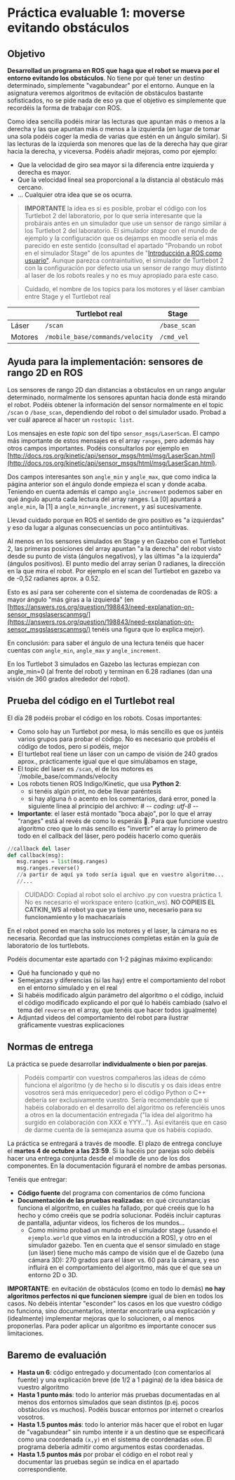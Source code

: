 # Práctica evaluable 1: moverse evitando obstáculos

## Objetivo

**Desarrollad un programa en ROS que haga que el robot se mueva por el entorno evitando los obstáculos**.  No tiene por qué tener un destino determinado, simplemente "vagabundear" por el entorno. Aunque en la asignatura veremos algoritmos de evitación de obstáculos bastante sofisticados, no se pide nada de eso ya que el objetivo es simplemente que recordéis la forma de trabajar con ROS.

Como idea sencilla podéis mirar las lecturas que apuntan más o menos a la derecha y las que apuntan más o menos a la izquierda (en lugar de tomar una sola podéis coger la media de varias que estén en un ángulo similar). Si las lecturas de la izquierda son menores que las de la derecha hay que girar hacia la derecha, y viceversa. Podéis añadir mejoras, como por ejemplo:

 - Que la velocidad de giro sea mayor si la diferencia entre izquierda y derecha es mayor.
 - Que la velocidad lineal sea proporcional a la distancia al obstáculo más cercano.
 - ... Cualquier otra idea que se os ocurra.
 
 > **IMPORTANTE** la idea es si es posible, probar el código con los Turtlebot 2 del laboratorio, por lo que sería interesante que la probárais antes en un simulador que use un sensor de rango similar a los Turtlebot 2 del laboratorio. El simulador *stage* con el mundo de ejemplo y la configuración que os dejamps en moodle sería el más parecido en este sentido (consultad el apartado "Probando un robot en el simulador Stage" de los apuntes de "[Introducción a ROS como usuario"](intro_ROS_usuario.html). Aunque parezca contraintuitivo, el simulador de Turtlebot 2 con la configuración por defecto usa un sensor de rango muy distinto al laser de los robots reales y no es muy apropiado para este caso.

 > Cuidado, el nombre de los topics para los motores y el láser cambian entre Stage y el  Turtlebot real
 
|         | Turtlebot real                   | Stage        |
|---------|----------------------------------|--------------|
| Láser   | `/scan`                          | `/base_scan` |
| Motores | `/mobile_base/commands/velocity` | `/cmd_vel`   |


## Ayuda para la implementación: sensores de rango 2D en ROS

Los sensores de rango 2D dan distancias a obstáculos en un rango angular determinado, normalmente los sensores apuntan hacia donde está mirando el robot. Podéis obtener la información del sensor normalmente en el topic `/scan` o `/base_scan`, dependiendo del robot o del simulador usado. Probad a ver cuál aparece al hacer un `rostopic list`.

Los mensajes en este *topic* son del tipo `sensor_msgs/LaserScan`. El campo más importante de estos mensajes es el array `ranges`, pero además hay otros campos importantes. Podéis consultarlos por ejemplo en [http://docs.ros.org/kinetic/api/sensor_msgs/html/msg/LaserScan.html](http://docs.ros.org/kinetic/api/sensor_msgs/html/msg/LaserScan.html). 

Dos campos interesantes son `angle_min` y `angle_max`, que como indica la página anterior son el ángulo donde empieza el scan y donde acaba. Teniendo en cuenta además el campo `angle_increment` podemos saber en qué ángulo apunta cada lectura del array ranges. La [0] apuntará a `angle_min`, la [1] a `angle_min+angle_increment`, y así sucesivamente.

Llevad cuidado porque en ROS el sentido de giro positivo es "a izquierdas" y eso da lugar a algunas consecuencias un poco antiintuitivas.

Al menos en los sensores simulados en Stage y en Gazebo con el Turtlebot 2, las primeras posiciones del array apuntan "a la derecha" del robot visto desde su punto de vista (ángulos negativos), y las últimas "a la izquierda" (ángulos positivos). El punto medio del array serían 0 radianes, la dirección en la que mira el robot. Por ejemplo en el scan del Turtlebot en gazebo va de -0,52 radianes aprox. a 0.52.

Esto es así para ser coherente con el sistema de coordenadas de ROS: a mayor ángulo "más giras a la izquierda" (en [https://answers.ros.org/question/198843/need-explanation-on-sensor_msgslaserscanmsg/](https://answers.ros.org/question/198843/need-explanation-on-sensor_msgslaserscanmsg/) tenéis una figura que lo explica mejor). 

En conclusión: para saber el ángulo de una lectura tenéis que hacer cuentas con `angle_min`, `angle_max` y `angle_increment`. 

En los Turtlebot 3 simulados en Gazebo las lecturas empiezan con angle_min=0 (al frente del robot) y terminan en 6.28 radianes (dan una visión de 360 grados alrededor del robot).

## Prueba del código en el Turtlebot real

El día 28 podéis probar el código en los robots. Cosas importantes:

- Como solo hay un Turtlebot por mesa, lo más sencillo es que os juntéis varios grupos para probar el código. No es necesario que probéis el código de todos, pero si podéis, mejor
- El turtlebot real tiene un láser con un campo de visión de 240 grados aprox.,  prácticamente igual que el que simulábamos en stage,
- El topic del laser es `/scan`, el de los motores es `/mobile_base/commands/velocity
- Los robots tienen ROS Indigo/Kinetic, que usa **Python 2**:
    * si tenéis algún print, no debe llevar paréntesis
    * si hay alguna ñ o acento en los comentarios, dará error, poned la siguiente línea al principio del archivo: # -*- coding: utf-8 -*-
- **Importante**: el laser está montado "boca abajo", por lo que el array "ranges" está al revés de como lo esperáis 😬. Para que funcione vuestro algoritmo creo que lo más sencillo es "invertir" el array lo primero de todo en el callback del láser, pero podéis hacerlo como queráis
```python
//callback del laser
def callback(msg):  
   msg.ranges = list(msg.ranges)
   msg.ranges.reverse()
   //a partir de aquí ya todo sería igual que en vuestro algoritmo...
   //...
```   

> CUIDADO: Copiad al robot solo el archivo .py con vuestra práctica 1. No es necesario el workspace entero (catkin_ws). **NO COPIEIS EL CATKIN_WS al robot ya que ya tiene uno, necesario para su funcionamiento y lo machacaríais**

En el robot poned en marcha solo los motores y el laser, la cámara no es necesaria. Recordad que las instrucciones completas están en la guía de laboratorio de los turtlebots.

Podéis documentar este apartado con 1-2 páginas máximo explicando:

- Qué ha funcionado y qué no
- Semejanzas y diferencias (si las hay) entre el comportamiento del robot en el entorno simulado y en el real
- Si habéis modificado algún parámetro del algoritmo o el código, incluid el código modificado explicando el por qué lo habéis cambiado (salvo el tema del `reverse` en el array, que tenéis que hacer todos igualmente)
- Adjuntad videos del comportamiento del robot para ilustrar gráficamente vuestras explicaciones


## Normas de entrega

La práctica se puede desarrollar **individualmente o bien por parejas**. 

> Podéis compartir con vuestros compañeros las ideas de cómo funciona el algoritmo (y de hecho si lo discutís y os dais ideas entre vosotros será más enriquecedor) pero el código Python o C++ debería ser exclusivamente vuestro. Sería recomendable que si habéis colaborado en el desarrollo del algoritmo os referenciéis unos a otros en la documentación entregada ("la idea del algoritmo ha surgido en colaboración con XXX e YYY..."). Así evitaréis que en caso de darme cuenta de la semejanza asuma que os habéis copiado.

La práctica se entregará a través de moodle. El plazo de entrega concluye el **martes 4 de octubre a las 23:59**. Si la hacéis por parejas solo debéis hacer una entrega conjunta desde el moodle de uno de los dos componentes. En la documentación figurará el nombre de ambas personas.

Tenéis que entregar:

- **Código fuente** del programa con comentarios de cómo funciona
- **Documentación de las pruebas realizadas**: en qué circunstancias funciona el algoritmo, en cuáles ha fallado, por qué creéis que lo ha hecho y cómo creéis que se podría solucionar. Podéis incluir capturas de pantalla, adjuntar videos, los ficheros de los mundos...
    + Como mínimo probad un mundo en el simulador stage (usando el `ejemplo.world` que vimos en la introducción a ROS), y otro en el simulador gazebo. Ten en cuenta que el sensor simulado en stage (un láser) tiene mucho más campo de visión que el de Gazebo (una cámara 3D): 270 grados para el láser vs. 60 para la cámara, y eso influirá en el comportamiento del algoritmo, más que el que sea un entorno 2D o 3D.
  
**IMPORTANTE**: en evitación de obstáculos (como en todo lo demás) **no hay algoritmos perfectos  ni que funcionen siempre** igual de bien en todos los casos. No debéis intentar "esconder" los casos en los que vuestro código no funciona, sino documentarlos, intentar encontrarle una explicación y (idealmente) implementar mejoras que lo solucionen, o al menos proponerlas. Para poder aplicar un algoritmo es importante conocer sus limitaciones.

## Baremo de evaluación

- **Hasta un 6**: código entregado y documentado (con comentarios al fuente) y una explicación breve (de 1/2 a 1 página) de la idea básica de vuestro algoritmo
- **Hasta 1 punto más**: todo lo anterior más pruebas documentadas en al menos dos entornos simulados que sean distintos (p.ej. pocos obstáculos vs muchos). Podéis buscar entornos por internet o crearlos vosotros.
- **Hasta 1.5 puntos más**: todo lo anterior más hacer que el robot en lugar de "vagabundear" sin rumbo intente ir a un destino que se especificará como una coordenada `(x,y)` en el sistema de coordenadas `odom`. El programa debería admitir como argumentos estas coordenadas.
- **Hasta 1.5 puntos más** por probar el código en el robot real y documentar las pruebas según se indica en el apartado correspondiente.